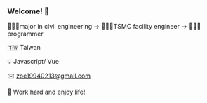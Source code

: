 ### Welcome! 👋

👩🏻‍🎓major in civil engineering → 👷🏻‍♀️TSMC facility engineer → 👩🏻‍💻programmer

🇹🇼 Taiwan

💡 Javascript/ Vue

✉️ <a href="mailto:zoe19940213@gmail.com">zoe19940213@gmail.com</a>

💫 Work hard and enjoy life!
